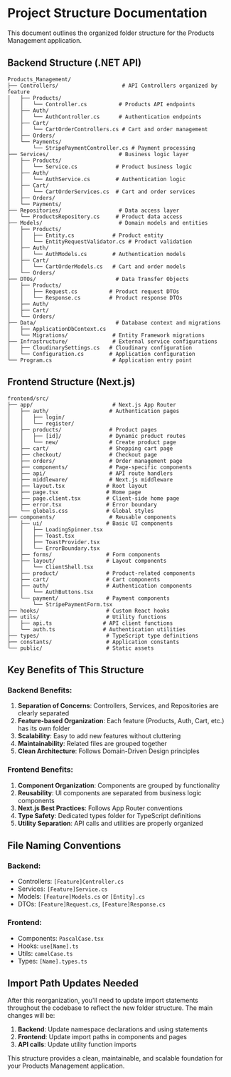# Project Structure Documentation

This document outlines the organized folder structure for the Products Management application.

## Backend Structure (.NET API)

```
Products_Management/
├── Controllers/                    # API Controllers organized by feature
│   ├── Products/
│   │   └── Controller.cs          # Products API endpoints
│   ├── Auth/
│   │   └── AuthController.cs      # Authentication endpoints
│   ├── Cart/
│   │   └── CartOrderControllers.cs # Cart and order management
│   ├── Orders/
│   └── Payments/
│       └── StripePaymentController.cs # Payment processing
├── Services/                      # Business logic layer
│   ├── Products/
│   │   └── Service.cs            # Product business logic
│   ├── Auth/
│   │   └── AuthService.cs        # Authentication logic
│   ├── Cart/
│   │   └── CartOrderServices.cs  # Cart and order services
│   ├── Orders/
│   └── Payments/
├── Repositories/                  # Data access layer
│   └── ProductsRepository.cs     # Product data access
├── Models/                        # Domain models and entities
│   ├── Products/
│   │   ├── Entity.cs            # Product entity
│   │   └── EntityRequestValidator.cs # Product validation
│   ├── Auth/
│   │   └── AuthModels.cs        # Authentication models
│   ├── Cart/
│   │   └── CartOrderModels.cs   # Cart and order models
│   └── Orders/
├── DTOs/                         # Data Transfer Objects
│   ├── Products/
│   │   ├── Request.cs          # Product request DTOs
│   │   └── Response.cs         # Product response DTOs
│   ├── Auth/
│   ├── Cart/
│   └── Orders/
├── Data/                         # Database context and migrations
│   ├── ApplicationDbContext.cs
│   └── Migrations/              # Entity Framework migrations
├── Infrastructure/              # External service configurations
│   ├── CloudinarySettings.cs   # Cloudinary configuration
│   └── Configuration.cs        # Application configuration
└── Program.cs                   # Application entry point
```

## Frontend Structure (Next.js)

```
frontend/src/
├── app/                         # Next.js App Router
│   ├── auth/                   # Authentication pages
│   │   ├── login/
│   │   └── register/
│   ├── products/               # Product pages
│   │   ├── [id]/               # Dynamic product routes
│   │   └── new/                # Create product page
│   ├── cart/                   # Shopping cart page
│   ├── checkout/               # Checkout page
│   ├── orders/                 # Order management page
│   ├── components/             # Page-specific components
│   ├── api/                    # API route handlers
│   ├── middleware/             # Next.js middleware
│   ├── layout.tsx             # Root layout
│   ├── page.tsx               # Home page
│   ├── page.client.tsx        # Client-side home page
│   ├── error.tsx              # Error boundary
│   └── globals.css            # Global styles
├── components/                 # Reusable components
│   ├── ui/                    # Basic UI components
│   │   ├── LoadingSpinner.tsx
│   │   ├── Toast.tsx
│   │   ├── ToastProvider.tsx
│   │   └── ErrorBoundary.tsx
│   ├── forms/                 # Form components
│   ├── layout/                # Layout components
│   │   └── ClientShell.tsx
│   ├── product/               # Product-related components
│   ├── cart/                  # Cart components
│   ├── auth/                  # Authentication components
│   │   └── AuthButtons.tsx
│   └── payment/               # Payment components
│       └── StripePaymentForm.tsx
├── hooks/                     # Custom React hooks
├── utils/                     # Utility functions
│   ├── api.ts                # API client functions
│   └── auth.ts               # Authentication utilities
├── types/                     # TypeScript type definitions
├── constants/                 # Application constants
└── public/                    # Static assets
```

## Key Benefits of This Structure

### Backend Benefits:
1. **Separation of Concerns**: Controllers, Services, and Repositories are clearly separated
2. **Feature-based Organization**: Each feature (Products, Auth, Cart, etc.) has its own folder
3. **Scalability**: Easy to add new features without cluttering
4. **Maintainability**: Related files are grouped together
5. **Clean Architecture**: Follows Domain-Driven Design principles

### Frontend Benefits:
1. **Component Organization**: Components are grouped by functionality
2. **Reusability**: UI components are separated from business logic components
3. **Next.js Best Practices**: Follows App Router conventions
4. **Type Safety**: Dedicated types folder for TypeScript definitions
5. **Utility Separation**: API calls and utilities are properly organized

## File Naming Conventions

### Backend:
- Controllers: `[Feature]Controller.cs`
- Services: `[Feature]Service.cs`
- Models: `[Feature]Models.cs` or `[Entity].cs`
- DTOs: `[Feature]Request.cs`, `[Feature]Response.cs`

### Frontend:
- Components: `PascalCase.tsx`
- Hooks: `use[Name].ts`
- Utils: `camelCase.ts`
- Types: `[Name].types.ts`

## Import Path Updates Needed

After this reorganization, you'll need to update import statements throughout the codebase to reflect the new folder structure. The main changes will be:

1. **Backend**: Update namespace declarations and using statements
2. **Frontend**: Update import paths in components and pages
3. **API calls**: Update utility function imports

This structure provides a clean, maintainable, and scalable foundation for your Products Management application.
